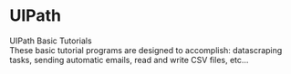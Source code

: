 # UIPath
UIPath Basic Tutorials <br>
These basic tutorial programs are designed to accomplish: datascraping tasks, sending automatic emails, read and write CSV files, etc...
